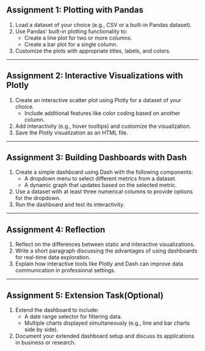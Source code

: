 

## **Assignment 1: Plotting with Pandas**
1. Load a dataset of your choice (e.g., CSV or a built-in Pandas dataset).
2. Use Pandas' built-in plotting functionality to:
   - Create a line plot for two or more columns.
   - Create a bar plot for a single column.
3. Customize the plots with appropriate titles, labels, and colors.

---

## **Assignment 2: Interactive Visualizations with Plotly**
1. Create an interactive scatter plot using Plotly for a dataset of your choice.
   - Include additional features like color coding based on another column.
2. Add interactivity (e.g., hover tooltips) and customize the visualization.
3. Save the Plotly visualization as an HTML file.

---

## **Assignment 3: Building Dashboards with Dash**
1. Create a simple dashboard using Dash with the following components:
   - A dropdown menu to select different metrics from a dataset.
   - A dynamic graph that updates based on the selected metric.
2. Use a dataset with at least three numerical columns to provide options for the dropdown.
3. Run the dashboard and test its interactivity.

---

## **Assignment 4: Reflection**
1. Reflect on the differences between static and interactive visualizations.
2. Write a short paragraph discussing the advantages of using dashboards for real-time data exploration.
3. Explain how interactive tools like Plotly and Dash can improve data communication in professional settings.

---

## **Assignment 5: Extension Task(Optional)**
1. Extend the dashboard to include:
   - A date range selector for filtering data.
   - Multiple charts displayed simultaneously (e.g., line and bar charts side by side).
2. Document your extended dashboard setup and discuss its applications in business or research.

